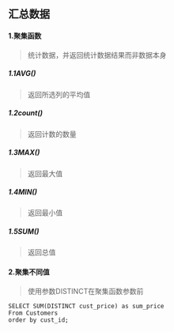 ## 汇总数据

#### 1.聚集函数

> 统计数据，并返回统计数据结果而非数据本身

##### 1.1AVG()

> 返回所选列的平均值

##### 1.2count()

> 返回计数的数量

##### 1.3MAX()

> 返回最大值

##### 1.4MIN()

> 返回最小值

##### 1.5SUM()

> 返回总值

#### 2.聚集不同值

> 使用参数DISTINCT在聚集函数参数前

```mysql
SELECT SUM(DISTINCT cust_price) as sum_price
From Customers
order by cust_id;
```


